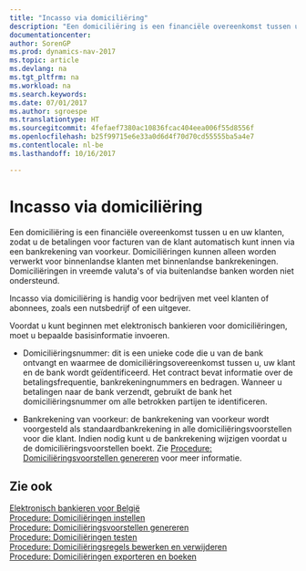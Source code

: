 ```yaml
---
title: "Incasso via domiciliëring"
description: "Een domiciliëring is een financiële overeenkomst tussen u en uw klanten, zodat u de betalingen voor facturen van de klant automatisch kunt innen via een bankrekening van voorkeur. Domiciliëringen kunnen alleen worden verwerkt voor binnenlandse klanten met binnenlandse bankrekeningen. Domiciliëringen in vreemde valuta's of via buitenlandse banken worden niet ondersteund."
documentationcenter: 
author: SorenGP
ms.prod: dynamics-nav-2017
ms.topic: article
ms.devlang: na
ms.tgt_pltfrm: na
ms.workload: na
ms.search.keywords: 
ms.date: 07/01/2017
ms.author: sgroespe
ms.translationtype: HT
ms.sourcegitcommit: 4fefaef7380ac10836fcac404eea006f55d8556f
ms.openlocfilehash: b25f99715e6e33a0d6d4f70d70cd55555ba5a4e7
ms.contentlocale: nl-be
ms.lasthandoff: 10/16/2017

---
```

# <a name="direct-debit-using-domiciliation"></a>Incasso via domiciliëring
Een domiciliëring is een financiële overeenkomst tussen u en uw klanten, zodat u de betalingen voor facturen van de klant automatisch kunt innen via een bankrekening van voorkeur. Domiciliëringen kunnen alleen worden verwerkt voor binnenlandse klanten met binnenlandse bankrekeningen. Domiciliëringen in vreemde valuta's of via buitenlandse banken worden niet ondersteund.  
  
 Incasso via domiciliëring is handig voor bedrijven met veel klanten of abonnees, zoals een nutsbedrijf of een uitgever.  
  
 Voordat u kunt beginnen met elektronisch bankieren voor domiciliëringen, moet u bepaalde basisinformatie invoeren.  
  
-   Domiciliëringsnummer: dit is een unieke code die u van de bank ontvangt en waarmee de domiciliëringsovereenkomst tussen u, uw klant en de bank wordt geïdentificeerd. Het contract bevat informatie over de betalingsfrequentie, bankrekeningnummers en bedragen. Wanneer u betalingen naar de bank verzendt, gebruikt de bank het domiciliëringsnummer om alle betrokken partijen te identificeren.  
  
-   Bankrekening van voorkeur: de bankrekening van voorkeur wordt voorgesteld als standaardbankrekening in alle domiciliëringsvoorstellen voor die klant. Indien nodig kunt u de bankrekening wijzigen voordat u de domiciliëringsvoorstellen boekt. Zie [Procedure: Domiciliëringsvoorstellen genereren](how-to-generate-domiciliation-suggestions.md) voor meer informatie.  
  
## <a name="see-also"></a>Zie ook  
 [Elektronisch bankieren voor België](belgian-electronic-banking.md)   
 [Procedure: Domiciliëringen instellen](how-to-set-up-domiciliations.md)   
 [Procedure: Domiciliëringsvoorstellen genereren](how-to-generate-domiciliation-suggestions.md)   
 [Procedure: Domiciliëringen testen](how-to-test-domiciliations.md)   
 [Procedure: Domiciliëringsregels bewerken en verwijderen](how-to-edit-and-delete-domiciliation-lines.md)   
 [Procedure: Domiciliëringen exporteren en boeken](how-to-export-and-post-domiciliations.md)
